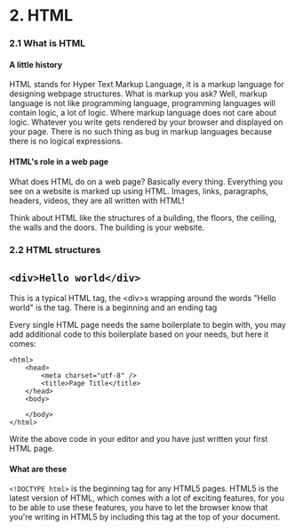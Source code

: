 # 2. HTML

### 2.1 What is HTML

#### A little history

HTML stands for Hyper Text Markup Language, it is a markup language for designing webpage structures. What is markup you ask? Well, markup language is not like programming language, programming languages will contain logic, a lot of logic. Where markup language does not care about logic. Whatever you write gets rendered by your browser and displayed on your page. There is no such thing as bug in markup languages because there is no logical expressions.

#### HTML's role in a web page

What does HTML do on a web page? Basically every thing. Everything you see on a website is marked up using HTML. Images, links, paragraphs, headers, videos, they are all written with HTML!

Think about HTML like the structures of a building, the floors, the ceiling, the walls and the doors. The building is your website.

### 2.2 HTML structures

## `<div>Hello world</div>`

This is a typical HTML tag, the &lt;div&gt;s wrapping around the words "Hello world" is the tag. There is a beginning and an ending tag

Every single HTML page needs the same boilerplate to begin with, you may add additional code to this boilerplate based on your needs, but here it comes:

```
<html>
    <head>
        <meta charset="utf-8" />
        <title>Page Title</title>
    </head>
    <body>
        
    </body>
</html>
```

Write the above code in your editor and you have just written your first HTML page.

#### What are these

`<!DOCTYPE html>` is the beginning tag for any HTML5 pages. HTML5 is the latest version of HTML, which comes with a lot of exciting features, for you to be able to use these features, you have to let the browser know that you're writing in HTML5 by including this tag at the top of your document.



